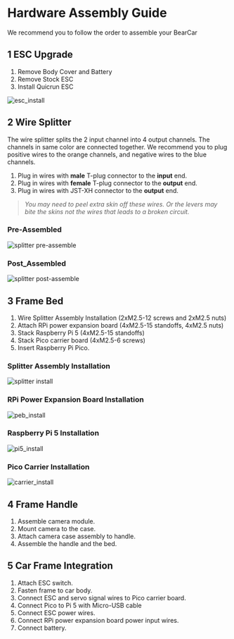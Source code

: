 # Hardware Assembly Guide

We recommend you to follow the order to assemble your BearCar

## 1 ESC Upgrade

1. Remove Body Cover and Battery
2. Remove Stock ESC
3. Install Quicrun ESC

![esc_install](images/assembly/esc_install.jpg)

## 2 Wire Splitter

The wire splitter splits the 2 input channel into 4 output channels.
The channels in same color are connected together.
We recommend you to plug positive wires to the orange channels, and negative wires to the blue channels.

1. Plug in wires with **male** T-plug connector to the **input** end.
2. Plug in wires with **female** T-plug connector to the **output** end.
3. Plug in wires with JST-XH connector to the **output** end.

> _You may need to peel extra skin off these wires.
Or the levers may bite the skins not the wires that leads to a broken circuit._

### Pre-Assembled

![splitter pre-assemble](images/assembly/pre_splitter.jpg)

### Post_Assembled

![splitter post-assemble](images/assembly/post_splitter.jpg)

## 3 Frame Bed

1. Wire Splitter Assembly Installation (2xM2.5-12 screws and 2xM2.5 nuts)
2. Attach RPi power expansion board (4xM2.5-15 standoffs, 4xM2.5 nuts)
3. Stack Raspberry Pi 5 (4xM2.5-15 standoffs)
4. Stack Pico carrier board (4xM2.5-6 screws)
5. Insert Raspberry Pi Pico.

### Splitter Assembly Installation

![splitter install](images/assembly/splitter_install.jpg)

### RPi Power Expansion Board Installation

![peb_install](images/assembly/peb_install.jpg)

### Raspberry Pi 5 Installation

![pi5_install](images/assembly/pi5_install.jpg)

### Pico Carrier Installation

![carrier_install](images/assembly/carrier_install.jpg)

## 4 Frame Handle

1. Assemble camera module.
2. Mount camera to the case.
3. Attach camera case assembly to handle.
4. Assemble the handle and the bed.

## 5 Car Frame Integration

1. Attach ESC switch.
2. Fasten frame to car body.
3. Connect ESC and servo signal wires to Pico carrier board.
4. Connect Pico to Pi 5 with Micro-USB cable
5. Connect ESC power wires.
6. Connect RPi power expansion board power input wires.
7. Connect battery.

